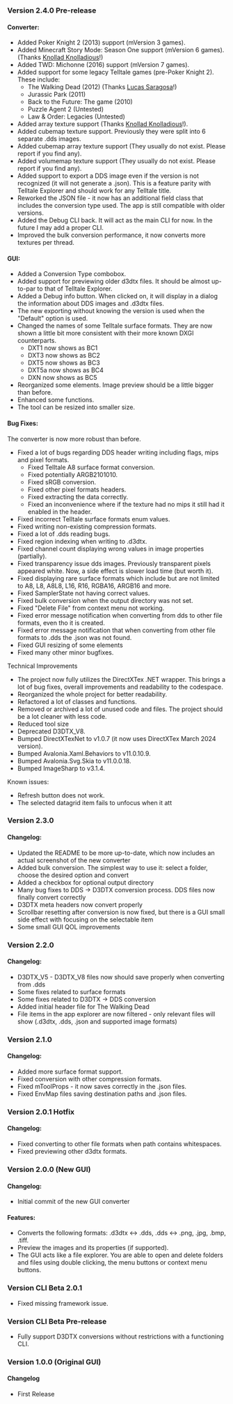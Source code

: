 
### Version 2.4.0 Pre-release

#### Converter:
- Added Poker Knight 2 (2013) support (mVersion 3 games).
- Added Minecraft Story Mode: Season One support (mVersion 6 games). (Thanks [Knollad Knolladious](https://www.youtube.com/channel/UCegvS4IJnO926qnuIEfQfJw)!)
- Added TWD: Michonne (2016) support (mVersion 7 games). 
- Added support for some legacy Telltale games (pre-Poker Knight 2). These include:
    - The Walking Dead (2012) (Thanks [Lucas Saragosa](https://github.com/LucasSaragosa)!)
    - Jurassic Park (2011)
    - Back to the Future: The game (2010)
    - Puzzle Agent 2 (Untested)
    - Law & Order: Legacies (Untested)
- Added array texture support (Thanks [Knollad Knolladious](https://www.youtube.com/channel/UCegvS4IJnO926qnuIEfQfJw)!).
- Added cubemap texture support. Previously they were split into 6 separate .dds images.
- Added cubemap array texture support (They usually do not exist. Please report if you find any).
- Added volumemap texture support (They usually do not exist. Please report if you find any).
- Added support to export a DDS image even if the version is not recognized (it will not generate a .json). This is a feature parity with Telltale Explorer and should work for any Telltale title.
- Reworked the JSON file - it now has an additional field class that includes the conversion type used. The app is still compatible with older versions.
- Added the Debug CLI back. It will act as the main CLI for now. In the future I may add a proper CLI.
- Improved the bulk conversion performance, it now converts more textures per thread.

#### GUI: 
- Added a Conversion Type combobox. 
- Added support for previewing older d3dtx files. It should be almost up-to-par to that of Telltale Explorer. 
- Added a Debug info button. When clicked on, it will display in a dialog the information about DDS images and .d3dtx files.
- The new exporting without knowing the version is used when the "Default" option is used.
- Changed the names of some Telltale surface formats. They are now shown a little bit more consistent with their more known DXGI counterparts.
    - DXT1  now shows as BC1
    - DXT3  now shows as BC2
    - DXT5  now shows as BC3
    - DXT5a now shows as BC4
    - DXN   now shows as BC5
- Reorganized some elements. Image preview should be a little bigger than before.
- Enhanced some functions.
- The tool can be resized into smaller size.

#### Bug Fixes:
The converter is now more robust than before.
- Fixed a lot of bugs regarding DDS header writing including flags, mips and pixel formats. 
    - Fixed Telltale A8 surface format conversion.
    - Fixed potentially ARGB2101010.
    - Fixed sRGB conversion.
    - Fixed other pixel formats headers.
    - Fixed extracting the data correctly.
    - Fixed an inconvenience where if the texture had no mips it still had it enabled in the header.
- Fixed incorrect Telltale surface formats enum values.
- Fixed writing non-existing compression formats.
- Fixed a lot of .dds reading bugs.
- Fixed region indexing when writing to .d3dtx.
- Fixed channel count displaying wrong values in image properties (partially).
- Fixed transparency issue dds images. Previously transparent pixels appeared white. Now, a side effect is slower load time (but worth it).
- Fixed displaying rare surface formats which include but are not limited to A8, L8, A8L8, L16, R16, RGBA16, ARGB16 and more.
- Fixed SamplerState not having correct values.
- Fixed bulk conversion when the output directory was not set.
- Fixed "Delete File" from context menu not working.
- Fixed error message notification when converting from dds to other file formats, even tho it is created.
- Fixed error message notification that when converting from other file formats to .dds the .json was not found.
- Fixed GUI resizing of some elements
- Fixed many other minor bugfixes.

Technical Improvements
- The project now fully utilizes the DirectXTex .NET wrapper. This brings a lot of bug fixes, overall improvements and readability to the codespace.
- Reorganized the whole project for better readability.
- Refactored a lot of classes and functions.
- Removed or archived a lot of unused code and files. The project should be a lot cleaner with less code. 
- Reduced tool size
- Deprecated D3DTX_V8.
- Bumped DirectXTexNet to v1.0.7 (it now uses DirectXTex March 2024 version).
- Bumped Avalonia.Xaml.Behaviors to v11.0.10.9.
- Bumped Avalonia.Svg.Skia to v11.0.0.18.
- Bumped ImageSharp to v3.1.4.

Known issues: 
- Refresh button does not work.
- The selected datagrid item fails to unfocus when it att

### Version 2.3.0

#### Changelog:
- Updated the README to be more up-to-date, which now includes an actual screenshot of the new converter
- Added bulk conversion. The simplest way to use it: select a folder, choose the desired option and convert
- Added a checkbox for optional output directory
- Many bug fixes to DDS -> D3DTX conversion process. DDS files now finally convert correctly
- D3DTX meta headers now convert properly
- Scrollbar resetting after conversion is now fixed, but there is a GUI small side effect with focusing on the selectable item
- Some small GUI QOL improvements

### Version 2.2.0

#### Changelog:
- D3DTX_V5 - D3DTX_V8 files now should save properly when converting from .dds
- Some fixes related to surface formats
- Some fixes related to D3DTX -> DDS conversion
- Added initial header file for The Walking Dead
- File items in the app explorer are now filtered - only relevant files will show (.d3dtx, .dds, .json and supported image formats)

### Version 2.1.0

#### Changelog:
- Added more surface format support.
- Fixed conversion with other compression formats.
- Fixed mToolProps - it now saves correctly in the .json files.
- Fixed EnvMap files saving destination paths and .json files.

### Version 2.0.1 Hotfix

#### Changelog:
- Fixed converting to other file formats when path contains whitespaces.
- Fixed previewing other d3dtx formats.

### Version 2.0.0 (New GUI)

#### Changelog:
- Initial commit of the new GUI converter

#### Features:
- Converts the following formats: .d3dtx <-> .dds, .dds <-> .png, .jpg, .bmp, .tiff.
- Preview the images and its properties (if supported).
- The GUI acts like a file explorer. You are able to open and delete folders and files using double clicking, the menu buttons or context menu buttons.

### Version CLI Beta 2.0.1
- Fixed missing framework issue.

### Version CLI Beta Pre-release

- Fully support D3DTX conversions without restrictions with a functioning CLI.

### Version 1.0.0 (Original GUI)

#### Changelog
- First Release



